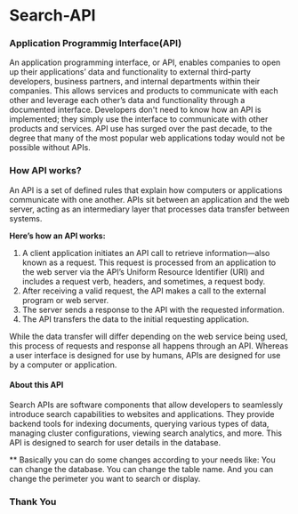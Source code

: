 # Search-API

### Application Programmig Interface(API)
An application programming interface, or API, enables companies to open up their applications’ data and functionality to external third-party developers, business partners, and internal departments within their companies. This allows services and products to communicate with each other and leverage each other’s data and functionality through a documented interface. Developers don't need to know how an API is implemented; they simply use the interface to communicate with other products and services. API use has surged over the past decade, to the degree that many of the most popular web applications today would not be possible without APIs.

### How API works?
An API is a set of defined rules that explain how computers or applications communicate with one another. APIs sit between an application and the web server, acting as an intermediary layer that processes data transfer between systems.

<b> Here’s how an API works:</b>
1. A client application initiates an API call to retrieve information—also known as a request. This request is processed from an application to the web server via the API’s Uniform Resource Identifier (URI) and includes a request verb, headers, and sometimes, a request body.
3. After receiving a valid request, the API makes a call to the external program or web server.
4. The server sends a response to the API with the requested information.
5. The API transfers the data to the initial requesting application.

While the data transfer will differ depending on the web service being used, this process of requests and response all happens through an API. Whereas a user interface is designed for use by humans, APIs are designed for use by a computer or application.

#### About this API
Search APIs are software components that allow developers to seamlessly introduce search capabilities to websites and applications. They provide backend tools for indexing documents, querying various types of data, managing cluster configurations, viewing search analytics, and more.
This API is designed to search for user details in the database.

** Basically you can do some changes according to your needs like:
You can change the database.
You can change the table name.
And you can change the perimeter you want to search or display.

### Thank You
